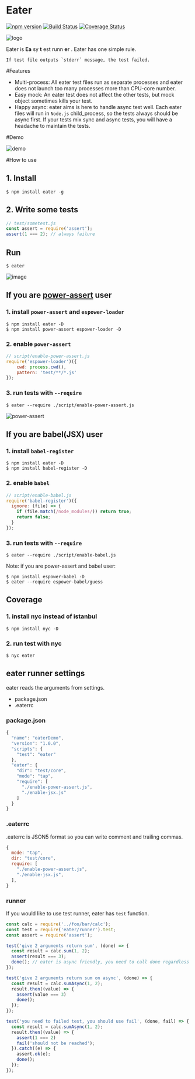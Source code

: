 Eater
===============
[![npm version](https://badge.fury.io/js/eater.svg)](https://badge.fury.io/js/eater)
[![Build Status](https://travis-ci.org/yosuke-furukawa/eater.svg?branch=master)](https://travis-ci.org/yosuke-furukawa/eater)
[![Coverage Status](https://coveralls.io/repos/github/yosuke-furukawa/eater/badge.svg?branch=master)](https://coveralls.io/github/yosuke-furukawa/eater?branch=master)

![logo](./images/eater.png)

Eater is **Ea** sy **t** est runn **er** .
Eater has one simple rule.

```
If test file outputs `stderr` message, the test failed.
```

#Features

- Multi-process: All eater test files run as separate processes and eater does not launch too many processes more than CPU-core number.
- Easy mock: An eater test does not affect the other tests, but mock object sometimes kills your test.
- Happy async: eater aims is here to handle async test well. Each eater files will run in `Node.js` child_process, so the tests always should be async first. If your tests mix sync and async tests, you will have a headache to maintain the tests.

#Demo

![demo](https://github.com/yosuke-furukawa/eater-demo/raw/master/images/eater-demo.gif)

#How to use

## 1. Install

```
$ npm install eater -g
```

## 2. Write some tests

```js
// test/sometest.js
const assert = require('assert');
assert(1 === 2); // always failure
```

## Run

```
$ eater
```

![image](./images/screenshot.png)

## If you are [power-assert](https://github.com/power-assert-js/power-assert) user

### 1. install `power-assert` and `espower-loader`

```
$ npm install eater -D
$ npm install power-assert espower-loader -D
```

### 2. enable `power-assert`

```js
// script/enable-power-assert.js
require('espower-loader')({
    cwd: process.cwd(),
    pattern: 'test/**/*.js'
});
```

### 3. run tests with `--require`

```
$ eater --require ./script/enable-power-assert.js
```

![power-assert](./images/powerassert.png)

## If you are babel(JSX) user

### 1. install `babel-register`

```
$ npm install eater -D
$ npm install babel-register -D
```

### 2. enable `babel`

```js
// script/enable-babel.js
require('babel-register')({
  ignore: (file) => {
    if (file.match(/node_modules/)) return true;
    return false;
  }
});
```

### 3. run tests with `--require`

```
$ eater --require ./script/enable-babel.js
```

Note: if you are power-assert and babel user:

```
$ npm install espower-babel -D
$ eater --require espower-babel/guess
```


## Coverage

### 1. install nyc instead of istanbul

```
$ npm install nyc -D
```

### 2. run test with nyc

```
$ nyc eater
```

## eater runner settings

eater reads the arguments from settings.

- package.json
- .eaterrc

### package.json

```js
{
  "name": "eaterDemo",
  "version": "1.0.0",
  "scripts": {
    "test": "eater"
  },
  "eater": {
    "dir": "test/core",
    "mode": "tap",
    "require": [
      "./enable-power-assert.js",
      "./enable-jsx.js"
    ]
  }
}
```

### .eaterrc

.eaterrc is JSON5 format so you can write comment and trailing commas.

```js
{
  mode: "tap",
  dir: "test/core",
  require: [
    "./enable-power-assert.js",
    "./enable-jsx.js",
  ],
}
```

### runner

If you would like to use test runner, eater has `test` function.

```js
const calc = require('../foo/bar/calc');
const test = require('eater/runner').test;
const assert = require('assert');

test('give 2 arguments return sum', (done) => {
  const result = calc.sum(1, 2);
  assert(result === 3);
  done(); // eater is async friendly, you need to call done regardless of async / sync test.
});

test('give 2 arguments return sum on async', (done) => {
  const result = calc.sumAsync(1, 2);
  result.then((value) => {
    assert(value === 3)
    done();
  });
});

test('you need to failed test, you should use fail', (done, fail) => {
  const result = calc.sumAsync(1, 2);
  result.then((value) => {
    assert(1 === 2)
    fail('should not be reached');
  }).catch((e) => {
    assert.ok(e);
    done();
  });
});
```
